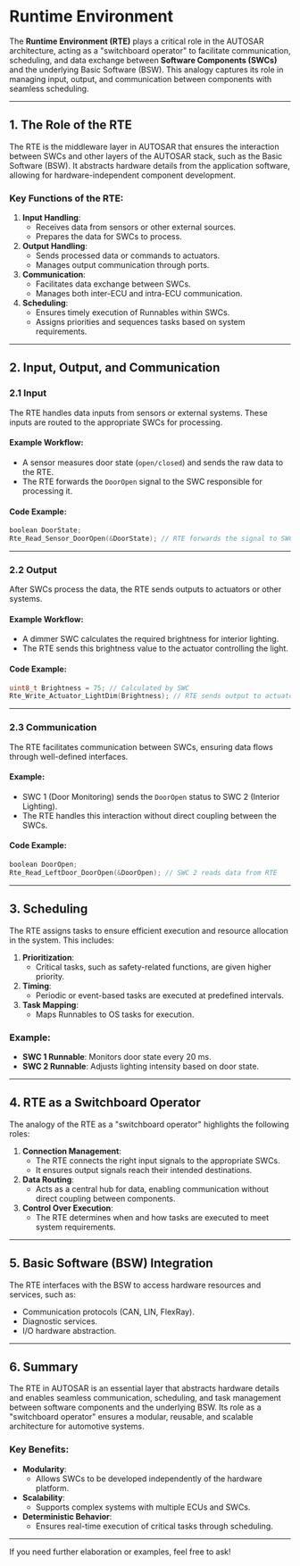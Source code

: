 # Runtime Environment

The **Runtime Environment (RTE)** plays a critical role in the AUTOSAR architecture, acting as a "switchboard operator" to facilitate communication, scheduling, and data exchange between **Software Components (SWCs)** and the underlying Basic Software (BSW). This analogy captures its role in managing input, output, and communication between components with seamless scheduling.

---

## **1. The Role of the RTE**

The RTE is the middleware layer in AUTOSAR that ensures the interaction between SWCs and other layers of the AUTOSAR stack, such as the Basic Software (BSW). It abstracts hardware details from the application software, allowing for hardware-independent component development.

### Key Functions of the RTE:
1. **Input Handling**:
   - Receives data from sensors or other external sources.
   - Prepares the data for SWCs to process.
2. **Output Handling**:
   - Sends processed data or commands to actuators.
   - Manages output communication through ports.
3. **Communication**:
   - Facilitates data exchange between SWCs.
   - Manages both inter-ECU and intra-ECU communication.
4. **Scheduling**:
   - Ensures timely execution of Runnables within SWCs.
   - Assigns priorities and sequences tasks based on system requirements.

---

## **2. Input, Output, and Communication**

### **2.1 Input**
The RTE handles data inputs from sensors or external systems. These inputs are routed to the appropriate SWCs for processing.

#### Example Workflow:
- A sensor measures door state (`open/closed`) and sends the raw data to the RTE.
- The RTE forwards the `DoorOpen` signal to the SWC responsible for processing it.

#### Code Example:
```c
boolean DoorState;
Rte_Read_Sensor_DoorOpen(&DoorState); // RTE forwards the signal to SWC
```

---

### **2.2 Output**
After SWCs process the data, the RTE sends outputs to actuators or other systems.

#### Example Workflow:
- A dimmer SWC calculates the required brightness for interior lighting.
- The RTE sends this brightness value to the actuator controlling the light.

#### Code Example:
```c
uint8_t Brightness = 75; // Calculated by SWC
Rte_Write_Actuator_LightDim(Brightness); // RTE sends output to actuator
```

---

### **2.3 Communication**
The RTE facilitates communication between SWCs, ensuring data flows through well-defined interfaces.

#### Example:
- SWC 1 (Door Monitoring) sends the `DoorOpen` status to SWC 2 (Interior Lighting).
- The RTE handles this interaction without direct coupling between the SWCs.

#### Code Example:
```c
boolean DoorOpen;
Rte_Read_LeftDoor_DoorOpen(&DoorOpen); // SWC 2 reads data from RTE
```

---

## **3. Scheduling**

The RTE assigns tasks to ensure efficient execution and resource allocation in the system. This includes:
1. **Prioritization**:
   - Critical tasks, such as safety-related functions, are given higher priority.
2. **Timing**:
   - Periodic or event-based tasks are executed at predefined intervals.
3. **Task Mapping**:
   - Maps Runnables to OS tasks for execution.

### Example:
- **SWC 1 Runnable**: Monitors door state every 20 ms.
- **SWC 2 Runnable**: Adjusts lighting intensity based on door state.

---

## **4. RTE as a Switchboard Operator**

The analogy of the RTE as a "switchboard operator" highlights the following roles:
1. **Connection Management**:
   - The RTE connects the right input signals to the appropriate SWCs.
   - It ensures output signals reach their intended destinations.
2. **Data Routing**:
   - Acts as a central hub for data, enabling communication without direct coupling between components.
3. **Control Over Execution**:
   - The RTE determines when and how tasks are executed to meet system requirements.

---

## **5. Basic Software (BSW) Integration**

The RTE interfaces with the BSW to access hardware resources and services, such as:
- Communication protocols (CAN, LIN, FlexRay).
- Diagnostic services.
- I/O hardware abstraction.

---

## **6. Summary**

The RTE in AUTOSAR is an essential layer that abstracts hardware details and enables seamless communication, scheduling, and task management between software components and the underlying BSW. Its role as a "switchboard operator" ensures a modular, reusable, and scalable architecture for automotive systems.

### Key Benefits:
- **Modularity**:
   - Allows SWCs to be developed independently of the hardware platform.
- **Scalability**:
   - Supports complex systems with multiple ECUs and SWCs.
- **Deterministic Behavior**:
   - Ensures real-time execution of critical tasks through scheduling.

---

If you need further elaboration or examples, feel free to ask!